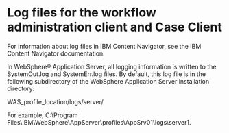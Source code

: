 # Log files for the workflow administration client and Case Client

For information about log files in IBM Content
Navigator, see the
IBM Content
Navigator
documentation.

In WebSphere® Application
Server, all logging
information is written to the SystemOut.log and
SystemErr.log files. By default, this log file is in the following subdirectory
of the WebSphere Application
Server installation
directory:

WAS\_profile\_location/logs/server/

For example, C:\Program
Files\IBM\WebSphere\AppServer\profiles\AppSrv01\logs\server1.